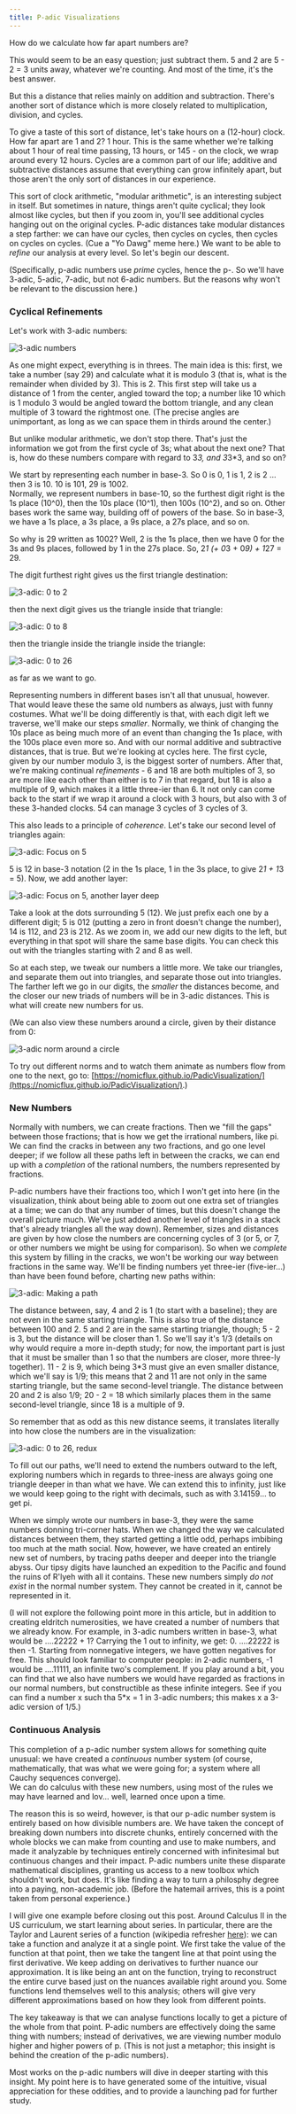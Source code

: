 ```yaml
---
title: P-adic Visualizations
---
```


How do we calculate how far apart numbers are?

This would seem to be an easy question; just subtract them.  5 and 2 are 5 - 2 = 3 units away, whatever we're counting.  And
most of the time, it's the best answer.

But this a distance that relies mainly on addition and subtraction.  There's another sort of distance which is more
closely related to multiplication, division, and cycles.

To give a taste of this sort of distance, let's take hours on a (12-hour) clock.  How far apart are 1 and 2?  1 hour.
This is the same whether we're talking about 1 hour of real time passing, 13 hours, or 145 - on the clock, we wrap
around every 12 hours.  Cycles are a common part of our life; additive and subtractive distances assume that everything can grow
infinitely apart, but those aren't the only sort of distances in our experience.

This sort of clock arithmetic, "modular arithmetic", is an interesting subject in itself.  But sometimes in nature,
things aren't quite cyclical; they look almost like cycles, but then if you zoom in, you'll see additional cycles
hanging out on the original cycles.  P-adic distances take modular distances a step farther: we can have our cycles, 
then cycles on cycles, then cycles on cycles on cycles.  (Cue a "Yo Dawg" meme here.)  We want to be able to _refine_ 
our analysis at every level.  So let's begin our descent.

(Specifically, p-adic numbers use *prime* cycles, hence the p-.  So we'll have 3-adic, 5-adic,
7-adic, but not 6-adic numbers.  But the reasons why won't be relevant to the discussion here.)

### Cyclical Refinements

Let's work with 3-adic numbers:

![3-adic numbers](/images/3-adic.png)

As one might expect, everything is in threes.  The main idea is this: first, we take a number (say 29) and calculate
what it is modulo 3 (that is, what is the remainder when divided by 3).  This is 2.  This first step will take us a
distance of 1 from the center, angled toward the top; a number like 10 which is 1 modulo 3 would be angled toward the bottom
triangle, and any clean multiple of 3 toward the rightmost one.  (The precise angles are unimportant, as long as we
can space them in thirds around the center.)

But unlike modular arithmetic, we don't stop there.  That's just the information we got from the first cycle of 3s; what
about the next one?  That is, how do these numbers compare with regard to 3*3, and 3*3*3, and so on?

We start by representing each number in base-3.  So 0 is 0, 1 is 1, 2 is 2 ... then 3 is 10.  10 is 101, 29 is 1002.  
Normally, we represent numbers in base-10, so the furthest digit right
is the 1s place (10^0), then the 10s place (10^1), then 100s (10^2), and so on.  Other bases work the same way,
building off of powers of the base.  So in base-3, we have a 1s place, a 3s place, a 9s place, a 27s place, and so on.

So why is 29 written as 1002?  Well, 2 is the 1s place, then we have 0 for the 3s and 9s places, followed by 1 in the
27s place.  So, 2*1 (+ 0*3 + 0*9) + 1*27 = 29.

The digit furthest right gives us the first triangle destination: 

![3-adic: 0 to 2](/images/3-adic-3.png)

then the next digit gives us the triangle inside that triangle: 

![3-adic: 0 to 8](/images/3-adic-9.png)

then the triangle inside the triangle inside the triangle: 

![3-adic: 0 to 26](/images/3-adic-27.png)

as far as we want to go.

Representing numbers in different bases isn't all that unusual, however.  That would leave these the same old numbers as
always, just with funny costumes.  What we'll be doing differently is that, with each digit left we traverse, we'll
make our steps *smaller*.  Normally, we think of changing the 10s place as being much more of an event than changing the
1s place, with the 100s place even more so.  And with our normal additive and subtractive distances, that is true.  But
we're looking at cycles here.  The first cycle, given by our number modulo 3, is the biggest sorter of numbers.  After
that, we're making continual *refinements* - 6 and 18 are both multiples of 3, so are more like each other than either
is to 7 in that regard, but 18 is also a multiple of 9, which makes it a little three-ier than 6.  It not only can come
back to the start if we wrap it around a clock with 3 hours, but also with 3 of these 3-handed clocks.  54 can manage 3 cycles of 3 cycles of 3.  

This also leads to a principle of *coherence*.  Let's take our second level of triangles again:

![3-adic: Focus on 5](/images/3-adic-9-2.png)

5 is 12 in base-3 notation (2 in the 1s place, 1 in the 3s place, to give 2*1 + 1*3 = 5).  Now, we add another
layer:

![3-adic: Focus on 5, another layer deep](/images/3-adic-27-2.png)

Take a look at the dots surrounding 5 (12).  We just prefix each one by a different digit; 5 is 012 (putting a zero in
front doesn't change the number), 14 is 112, and 23 is 212.  As we zoom in, we add our new digits to the left, but
everything in that spot will share the same base digits.  You can check this out with the triangles starting with 2 and
8 as well.

So at each step, we tweak our numbers a little more.  We take our triangles, and separate them out into triangles, and
separate those out into triangles.  The farther left we go in our digits, the *smaller* the distances become, and the
closer our new triads of numbers will be in 3-adic distances.  This is what will create new numbers for us.

(We can also view these numbers around a circle, given by their distance from 0:

![3-adic norm around a circle](/images/3-adic-circle.png)

To try out different norms and to watch them animate as numbers flow from one to the next, go to:
[https://nomicflux.github.io/PadicVisualization/](https://nomicflux.github.io/PadicVisualization/).)

### New Numbers

Normally with numbers, we can create fractions.  Then we "fill the gaps" between those fractions; that is how we get
the irrational numbers, like pi.  We can find the cracks in between any two fractions, and go one level deeper; if we
follow all these paths left in between the cracks, we can end up with a *completion* of the rational numbers, the
numbers represented by fractions.

P-adic numbers have their fractions too, which I won't get into here (in the visualization, think about being able to
zoom out one extra set of triangles at a time; we can do that any number of times, but this
doesn't change the overall picture much.  We've just added another level of triangles in a stack that's already
triangles all the way down).  Remember, sizes and distances are given by how close the numbers are concerning cycles of
3 (or 5, or 7, or other numbers we might be using for comparison).  So when we *complete* this system by filling in the
cracks, we won't be working our way between fractions in the same way.  We'll be finding numbers yet three-ier
(five-ier...) than have been found before, charting new paths within:

![3-adic: Making a path](/images/3-adic-27-path.png)

The distance between, say, 4 and 2 is 1 (to start with a baseline); they are not even in the same starting triangle.  This is also true
of the distance between 100 and 2.  5 and 2 are in the same
starting triangle, though; 5 - 2 is 3, but the distance will be closer than 1.  So we'll say it's 1/3 (details on why
would require a more in-depth study; for now, the important part is just that it must be smaller than 1 so that the
numbers are closer, more three-ly together).  11 - 2 is 9, which being 3*3 must give an even smaller distance, which
we'll say is 1/9; this means that 2 and 11 are not only in the same starting triangle, but the same second-level
triangle.  The distance between 20 and 2 is also 1/9; 20 - 2 = 18 which similarly places them in the same second-level triangle, since 18
is a multiple of 9.  

So remember that as odd as this new distance seems, it translates literally into how close the numbers are in the
visualization:

![3-adic: 0 to 26, redux](/images/3-adic-27.png)

To fill out our paths, we'll need to extend the numbers outward to the left, exploring numbers which in regards to three-iness
are always going one triangle deeper in than what we have.  We can extend this to infinity, just like we would keep
going to the right with decimals, such as with 3.14159... to get pi.

When we simply wrote our numbers in base-3, they were the same numbers donning tri-corner hats.  When we changed the
way we calculated distances between them, they started getting a little odd, perhaps imbibing too much at the math
social.  Now, however, we have created an entirely new set of numbers, by tracing paths deeper and deeper into the
triangle abyss.  Our tipsy digits have launched an expedition to the Pacific and found the ruins of R'lyeh with all it
contains.  These new numbers simply *do not exist* in the normal number system.  They cannot be created in it, cannot be
represented in it.

(I will not explore the following point more in this article, but in addition to creating eldritch numerosities, we have
created a number of numbers that we already know.  For example, in 3-adic numbers written in base-3, what would be ....22222 + 1?
Carrying the 1 out to infinity, we get: 0.  ....22222 is then -1.  Starting from nonnegative integers, we have gotten
negatives for free.  This should look familiar to computer people: in 2-adic numbers, -1 would be ....11111, 
an infinite two's complement.  If you play around a bit, you can find that we also have numbers we would have regarded as
fractions in our normal numbers, but constructible as these infinite integers.  See if you can find a number x such tha
5*x = 1 in 3-adic numbers; this makes x a 3-adic version of 1/5.)

### Continuous Analysis

This completion of a p-adic number system allows for something quite unusual: we have created a *continuous* number
system (of course, mathematically, that was what we were going for; a system where all Cauchy sequences converge).  
We can do calculus with these new numbers, using most of the rules we may have learned and lov... well, learned once
upon a time.

The reason this is so weird, however, is that our p-adic number system is entirely based on how divisible numbers are.
We have taken the concept of breaking down numbers into discrete chunks, entirely concerned with the whole blocks we can
make from counting and use to make numbers, and made it analyzable by techniques entirely concerned with infinitesimal
but continuous changes and their impact.  P-adic numbers unite these disparate mathematical disciplines, granting
us access to a new toolbox which shouldn't work, but does.  It's like finding a way to turn a philosphy degree into a
paying, non-academic job.  (Before the hatemail arrives, this is a point taken from personal experience.)

I will give one example before closing out this post.  Around Calculus II in the US curriculum, we start learning about
series.  In particular, there are the Taylor and Laurent series of a function (wikipedia refresher
[here](https://en.wikipedia.org/wiki/Taylor_series)): we can take a function and analyze it at a single point.  We first
take the value of the function at that point, then we take the tangent line at that point using the first derivative.
We keep adding on derivatives to further nuance our approximation.  It is like being an ant on the function, trying to
reconstruct the entire curve based just on the nuances available right around you.  Some functions lend themselves well
to this analysis; others will give very different approximations based on how they look from different points.

The key takeaway is that we can analyse functions locally to get a picture of the whole from that point.  P-adic numbers
are effectively doing the same thing with numbers; instead of derivatives, we are viewing number modulo higher and
higher powers of p.  (This is not just a metaphor; this insight is behind the creation of the p-adic numbers).

Most works on the p-adic numbers will dive in deeper starting with this insight.  My point here is to have generated some of
the intuitive, visual appreciation for these oddities, and to provide a launching pad for further study.
